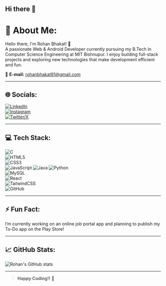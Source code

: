 ## Hi there 👋

# 💫 About Me:
Hello there, I'm Rohan Bhakat! 👋  
A passionate Web & Android Developer currently pursuing my B.Tech in Computer Science Engineering at MIT Bishnupur. I enjoy building full-stack projects and exploring new technologies that make development efficient and fun.

📧 **E-mail:** rohanbhakat91@gmail.com  

---

## 🌐 Socials:
[![LinkedIn](https://img.shields.io/badge/LinkedIn-%230077B5?style=flat&logo=linkedin&logoColor=white)](https://linkedin.com/in/your-link)  
[![Instagram](https://img.shields.io/badge/Instagram-%23E4405F?style=flat&logo=instagram&logoColor=white)](https://instagram.com/your-handle)  
[![Twitter/X](https://img.shields.io/badge/X-%231DA1F2?style=flat&logo=twitter&logoColor=white)](https://x.com/your-handle)

---

## 💻 Tech Stack:  
![C](https://img.shields.io/badge/C-%2300599C?style=flat&logo=c&logoColor=white)  
![HTML5](https://img.shields.io/badge/HTML5-%23E34F26?style=flat&logo=html5&logoColor=white)  
![CSS3](https://img.shields.io/badge/CSS3-%231572B6?style=flat&logo=css3&logoColor=white)  
![JavaScript](https://img.shields.io/badge/JavaScript-%23323330?style=flat&logo=javascript&logoColor=%23F7DF1E)
![Java](https://img.shields.io/badge/Java-%23ED8B00?style=flat&logo=openjdk&logoColor=white) 
![Python](https://img.shields.io/badge/Python-%233776AB?style=flat&logo=python&logoColor=white)  
![MySQL](https://img.shields.io/badge/MySQL-%2300f?style=flat&logo=mysql&logoColor=white)   
![React](https://img.shields.io/badge/React-%2320232a?style=flat&logo=react&logoColor=%2361DAFB)  
![TailwindCSS](https://img.shields.io/badge/TailwindCSS-%2338B2AC?style=flat&logo=tailwind-css&logoColor=white)  
![GitHub](https://img.shields.io/badge/GitHub-%23121011?style=flat&logo=github&logoColor=white)

---

## ⚡ Fun Fact:
I’m currently working on an online job portal app and planning to publish my To-Do app on the Play Store!

---

## 📈 GitHub Stats:
![Rohan's GitHub stats](https://github-readme-stats.vercel.app/api?username=rohan-bhakat&show_icons=true&theme=radical)

---

> **Happy Coding!!** 🚀
